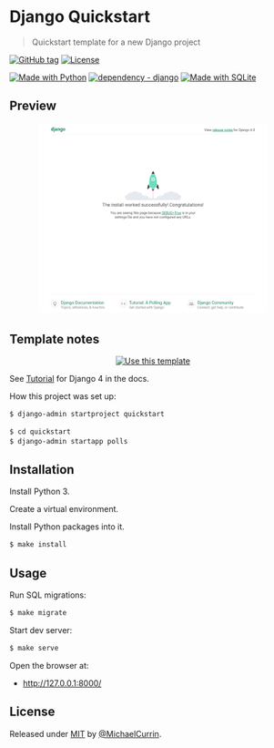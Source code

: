 # Django Quickstart
> Quickstart template for a new Django project

[![GitHub tag](https://img.shields.io/github/tag/MichaelCurrin/django-quickstart?include_prereleases=&sort=semver&color=blue)](https://github.com/MichaelCurrin/django-quickstart/releases/)
[![License](https://img.shields.io/badge/License-MIT-blue)](#license)

[![Made with Python](https://img.shields.io/badge/Python->=3.6-blue?logo=python&logoColor=white)](https://python.org "Go to Python homepage")
[![dependency - django](https://img.shields.io/badge/dependency-django-blue)](https://pypi.org/project/django)
[![Made with SQLite](https://img.shields.io/badge/SQLite-3-blue?logo=sqlite&logoColor=white)](https://www.sqlite.org/index.html "Go to SQLite homepage")


## Preview

<div align="center">
    <img src="/sample.png" alt="Sample screenshot" width="400"/>
</div>


## Template notes

<div align="center">

[![Use this template](https://img.shields.io/badge/Generate-Use_this_template-2ea44f?style=for-the-badge)](https://github.com/MichaelCurrin/django-quickstart/generate)

</div>

See [Tutorial](https://docs.djangoproject.com/en/4.0/intro/tutorial01/) for Django 4 in the docs.

How this project was set up:

```sh
$ django-admin startproject quickstart
```

```sh
$ cd quickstart
$ django-admin startapp polls
```


## Installation

Install Python 3.

Create a virtual environment.

Install Python packages into it.

```sh
$ make install
```


## Usage

Run SQL migrations:

```sh
$ make migrate
```

Start dev server:

```sh
$ make serve
```

Open the browser at:

- http://127.0.0.1:8000/


## License

Released under [MIT](/LICENSE) by [@MichaelCurrin](https://github.com/MichaelCurrin).
